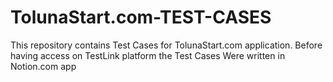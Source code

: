 # TolunaStart.com-TEST-CASES
This repository contains Test Cases for TolunaStart.com application. 
Before having access on TestLink platform the Test Cases Were written in Notion.com app 

